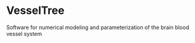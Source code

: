 VesselTree
==========

Software for numerical modeling and parameterization of the brain blood vessel system
